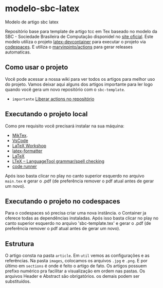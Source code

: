 # modelo-sbc-latex
Modelo de artigo sbc latex

Repositório base para template de artigo tcc em Tex baseado no modelo da SBC - Sociedade Brasileira de Computação disponidel no [site oficial](https://www.sbc.org.br/documentos-da-sbc/summary/169-templates-para-artigos-e-capitulos-de-livros/878-modelosparapublicaodeartigos). Este modelo utiliza o projeto [latex-devcontainer](https://github.com/a-nau/latex-devcontainer) para executar o projeto via [codespaces](https://github.com/features/codespaces). E utiliza o [marvinpinto/actions](https://github.com/marvinpinto/actions/tree/v1.2.1) para gerar releases automaticas.

## Como usar o projeto
Você pode acessar a nossa wiki para ver todos os artigos para melhor uso do projeto. Vamos deixar aqui alguns dos artigos importante para ler logo quando você gera um novo repositório com o `sbc-template`.

- `importante` [Liberar actions no repositório](https://github.com/filipecancio/sbc-template/wiki/Liberar-actions-para-criar-releases)

## Executando o projeto local
Como pre requisito você precisará instalar na sua máquina:
- [MikTex](https://miktex.org/howto/download-miktex).
- [VsCode](https://code.visualstudio.com/)
- [LaTeX Workshop](https://marketplace.visualstudio.com/items?itemName=James-Yu.latex-workshop)
- [latex-formatter](https://marketplace.visualstudio.com/items?itemName=nickfode.latex-formatter)
- [LaTeX](https://marketplace.visualstudio.com/items?itemName=mathematic.vscode-latex)
- [LTeX – LanguageTool grammar/spell checking](https://marketplace.visualstudio.com/items?itemName=valentjn.vscode-ltex)
- [code runner](https://marketplace.visualstudio.com/items?itemName=formulahendry.code-runner)

Após isso basta clicar no play no canto superior esquerdo no arquivo `main.tex` e gerar o .pdf (de preferência remover o pdf atual antes de gerar um novo).

## Executando o projeto no codespaces

Para o codespaces só precisa criar uma nova instância. o Container ja oferece todas as dependências instaladas. 
Após isso basta clicar no play no canto superior esquerdo no arquivo 'sbc-template.tex' e gerar o .pdf (de preferência remover o pdf atual antes de gerar um novo).

## Estrutura

O artigo consta na pasta `article`. Em `util` vemos as configurações e as referências. Na pasta `images`, colocamos os arquivos `.jpg` e `.png`. E por último em `sections` é onde é feito o artigo de fato. Os artigos possuem prefixo numérico pra facilitar a visualização em ordem nas pastas. Os arquivos Header e Abstract são obrigatórios. os demais podem ser substituídos.
